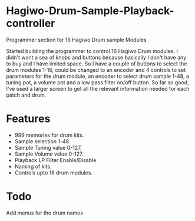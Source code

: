 # Hagiwo-Drum-Sample-Playback-controller
Programmer section for 16 Hagiwo Drum sample Modules

Started building the programmer to control 16 Hagiwo Drum modules. I didn't want a sea of knobs and buttons because basically I don't have any to buy and I have limited space. So I have a couple of buttons to select the drum modules 1-16, could be changed to an encoder and 4 controls to set parameters for the drum module, an encoder to select drum sample 1-48, a tuning pot, a volume pot and a low pass filter on/off button. So far so good, I've used a larger screen to get all the relevant information needed for each patch and drum.

# Features
* 999 memories for drum kits.
* Sample selection 1-48.
* Sample Tuning value 0-127.
* Sample Volume value 0-127.
* Playback LP Filter Enable/Disable
* Naming of kits.
* Controls upto 16 drum modules.

# Todo

Add menus for the drum names
